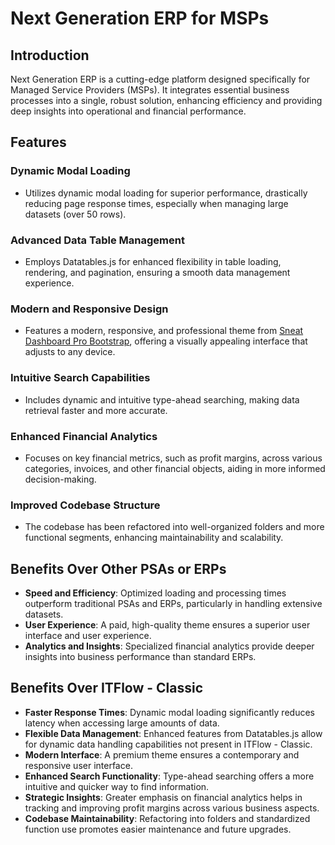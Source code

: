 # Next Generation ERP for MSPs

## Introduction
Next Generation ERP is a cutting-edge platform designed specifically for Managed Service Providers (MSPs). It integrates essential business processes into a single, robust solution, enhancing efficiency and providing deep insights into operational and financial performance.

## Features

### Dynamic Modal Loading
- Utilizes dynamic modal loading for superior performance, drastically reducing page response times, especially when managing large datasets (over 50 rows).

### Advanced Data Table Management
- Employs Datatables.js for enhanced flexibility in table loading, rendering, and pagination, ensuring a smooth data management experience.

### Modern and Responsive Design
- Features a modern, responsive, and professional theme from [Sneat Dashboard Pro Bootstrap](https://themeselection.com/item/sneat-dashboard-pro-bootstrap/), offering a visually appealing interface that adjusts to any device.

### Intuitive Search Capabilities
- Includes dynamic and intuitive type-ahead searching, making data retrieval faster and more accurate.

### Enhanced Financial Analytics
- Focuses on key financial metrics, such as profit margins, across various categories, invoices, and other financial objects, aiding in more informed decision-making.

### Improved Codebase Structure
- The codebase has been refactored into well-organized folders and more functional segments, enhancing maintainability and scalability.

## Benefits Over Other PSAs or ERPs

- **Speed and Efficiency**: Optimized loading and processing times outperform traditional PSAs and ERPs, particularly in handling extensive datasets.
- **User Experience**: A paid, high-quality theme ensures a superior user interface and user experience.
- **Analytics and Insights**: Specialized financial analytics provide deeper insights into business performance than standard ERPs.

## Benefits Over ITFlow - Classic

- **Faster Response Times**: Dynamic modal loading significantly reduces latency when accessing large amounts of data.
- **Flexible Data Management**: Enhanced features from Datatables.js allow for dynamic data handling capabilities not present in ITFlow - Classic.
- **Modern Interface**: A premium theme ensures a contemporary and responsive user interface.
- **Enhanced Search Functionality**: Type-ahead searching offers a more intuitive and quicker way to find information.
- **Strategic Insights**: Greater emphasis on financial analytics helps in tracking and improving profit margins across various business aspects.
- **Codebase Maintainability**: Refactoring into folders and standardized function use promotes easier maintenance and future upgrades.

